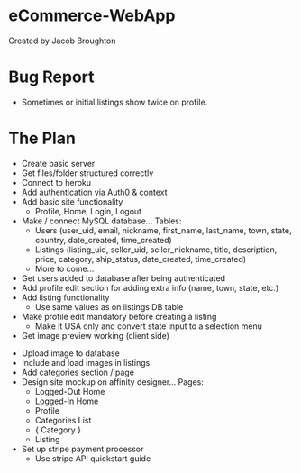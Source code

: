 # eCommerce-WebApp
Created by Jacob Broughton


# Bug Report
- Sometimes or initial listings show twice on profile.

# The Plan
* Create basic server
* Get files/folder structured correctly
* Connect to heroku
* Add authentication via Auth0 & context
* Add basic site functionality
    * Profile, Home, Login, Logout
* Make / connect MySQL database... Tables:
    * Users (user_uid, email, nickname, first_name, last_name, town, state, country, date_created, time_created)
    * Listings (listing_uid, seller_uid, seller_nickname, title, description, price, category, ship_status, date_created, time_created)
    * More to come...
* Get users added to database after being authenticated
* Add profile edit section for adding extra info (name, town, state, etc.)
* Add listing functionality
    * Use same values as on listings DB table
* Make profile edit mandatory before creating a listing
    - Make it USA only and convert state input to a selection menu
* Get image preview working (client side)
- Upload image to database 
- Include and load images in listings
- Add categories section / page
- Design site mockup on affinity designer... Pages: 
    - Logged-Out Home
    - Logged-In Home
    - Profile
    - Categories List 
    - { Category }
    - Listing
- Set up stripe payment processor
    - Use stripe API quickstart guide